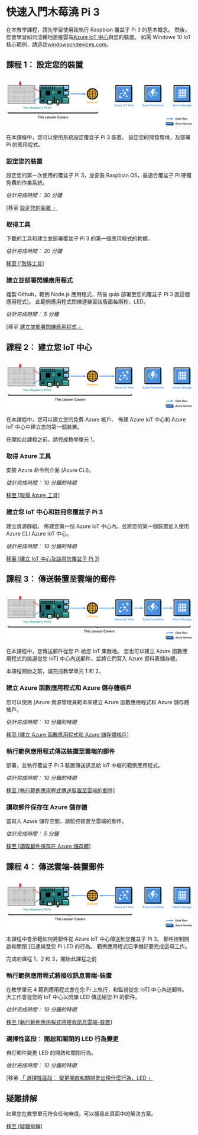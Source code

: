 <properties
 pageTitle="快速入門木莓澆 Pi 3 |Microsoft Azure"
 description="快速入門覆盆子 Pi 3、 建立 Azure IoT 中心以及連接您 Pi 到 IoT 中心"
 services="iot-hub"
 documentationCenter=""
 authors="shizn"
 manager="timlt"
 tags=""
 keywords=""/>

<tags
 ms.service="iot-hub"
 ms.devlang="multiple"
 ms.topic="article"
 ms.tgt_pltfrm="na"
 ms.workload="na"
 ms.date="10/21/2016"
 ms.author="xshi"/>

# <a name="get-started-with-raspberry-pi-3"></a>快速入門木莓澆 Pi 3

在本教學課程，請先學習使用該執行 Raspbian 覆盆子 Pi 3 的基本概念。 然後，您會學習如何流暢地連接雲端[Azure IoT 中心](iot-hub-what-is-iot-hub.md)與您的裝置。 如需 Windows 10 IoT 核心範例，請造訪[windowsondevices.com](http://www.windowsondevices.com/)。

## <a name="lesson-1-configure-your-device"></a>課程 1︰ 設定您的裝置

![課程 1 E2E 圖表](media/iot-hub-raspberry-pi-lessons/e2e-lesson1.png)

在本課程中，您可以使用系統設定覆盆子 Pi 3 裝置、 設定您的開發環境，及部署 Pi 的應用程式。

### <a name="configure-your-device"></a>設定您的裝置

設定您的第一次使用的覆盆子 Pi 3，並安裝 Raspbian OS，最適合覆盆子 Pi 硬體免費的作業系統。

*估計完成時間︰ 30 分鐘* 

[移至 [設定您的裝置 」](iot-hub-raspberry-pi-kit-node-lesson1-configure-your-device.md)

### <a name="get-the-tools"></a>取得工具
下載的工具和建立並部署覆盆子 Pi 3 的第一個應用程式的軟體。

*估計完成時間︰ 20 分鐘* 

[移至 ['取得工具]](iot-hub-raspberry-pi-kit-node-lesson1-get-the-tools-win32.md)

### <a name="create-and-deploy-the-blink-application"></a>建立並部署閃爍應用程式

複製 Github，範例 Node.js 應用程式，然後 gulp 部署至您的覆盆子 Pi 3 區這個應用程式]。 此範例應用程式閃爍連線至該版面每兩秒，LED。

*估計完成時間︰ 5 分鐘* 

[移至 [建立並部署閃爍應用程式 」](iot-hub-raspberry-pi-kit-node-lesson1-deploy-blink-app.md)

## <a name="lesson-2-create-your-iot-hub"></a>課程 2︰ 建立您 IoT 中心

![課程 2 E2E 圖表](media/iot-hub-raspberry-pi-lessons/e2e-lesson2.png)

在本課程中，您可以建立您的免費 Azure 帳戶、 佈建 Azure IoT 中心和 Azure IoT 中心中建立您的第一個裝置。

在開始此課程之前，請完成教學單元 1。

### <a name="get-the-azure-tools"></a>取得 Azure 工具

安裝 Azure 命令列介面 (Azure CLI)。

*估計完成時間︰ 10 分鐘的時間* 

[移至 [取得 Azure 工具]](iot-hub-raspberry-pi-kit-node-lesson2-get-azure-tools-win32.md)

### <a name="create-your-iot-hub-and-register-your-raspberry-pi-3"></a>建立您 IoT 中心和註冊您覆盆子 Pi 3

建立資源群組、 佈建您第一份 Azure IoT 中心內，並將您的第一個裝置加入使用 Azure CLI Azure IoT 中心。 

*估計完成時間︰ 10 分鐘的時間* 

[移至 [建立 IoT 中心及註冊您覆盆子 Pi 3]](iot-hub-raspberry-pi-kit-node-lesson2-prepare-azure-iot-hub.md)


## <a name="lesson-3-send-device-to-cloud-messages"></a>課程 3︰ 傳送裝置至雲端的郵件

![課程 3 E2E 圖表](media/iot-hub-raspberry-pi-lessons/e2e-lesson3.png)

在本課程中，您傳送郵件從您 Pi 給您 IoT 集散地。 您也可以建立 Azure 函數應用程式的挑選從您 IoT] 中心內送郵件，並將它們寫入 Azure 資料表儲存體。

本課程開始之前，請完成教學單元 1 和 2。

### <a name="create-an-azure-function-app-and-azure-storage-account"></a>建立 Azure 函數應用程式和 Azure 儲存體帳戶

您可以使用 [Azure 資源管理員範本來建立 Azure 函數應用程式和 Azure 儲存體帳戶。

*估計完成時間︰ 10 分鐘的時間* 

[移至 [建立 Azure 函數應用程式和 Azure 儲存體帳戶]](iot-hub-raspberry-pi-kit-node-lesson3-deploy-resource-manager-template.md)

### <a name="run-sample-application-to-send-device-to-cloud-messages"></a>執行範例應用程式傳送裝置至雲端的郵件

部署，並執行覆盆子 Pi 3 裝置傳送訊息給 IoT 中樞的範例應用程式。

*估計完成時間︰ 10 分鐘的時間* 

[移至 [執行範例應用程式傳送裝置至雲端的郵件]](iot-hub-raspberry-pi-kit-node-lesson3-run-azure-blink.md)

### <a name="read-messages-persisted-in-azure-storage"></a>讀取郵件保存在 Azure 儲存體
當寫入 Azure 儲存空間，請監控裝置至雲端的郵件。

*估計完成時間︰ 5 分鐘* 

[移至 [讀取郵件保存在 Azure 儲存體]](iot-hub-raspberry-pi-kit-node-lesson3-read-table-storage.md)


## <a name="lesson-4-send-cloud-to-device-messages"></a>課程 4︰ 傳送雲端-裝置郵件

![課程 4 E2E 圖表](media/iot-hub-raspberry-pi-lessons/e2e-lesson4.png)

本課程中會示範如何將郵件從 Azure IoT 中心傳送到您覆盆子 Pi 3。 郵件控制開啟和關閉 [已連線至您 Pi LED 的行為。 範例應用程式已準備好要完成這項工作。

完成的課程 1，2 和 3，開始此課程之前

### <a name="run-the-sample-application-to-receive-cloud-to-device-messages"></a>執行範例應用程式將接收訊息雲端-裝置

在教學單元 4 範例應用程式會在您 Pi 上執行，和監視從您 IoT] 中心內送郵件。 大工作會從您的 IoT 中心以閃爍 LED 傳送給您 Pi 的郵件。

*估計完成時間︰ 10 分鐘的時間* 

[移至 [執行範例應用程式將接收訊息雲端-裝置]](iot-hub-raspberry-pi-kit-node-lesson4-send-cloud-to-device-messages.md)

### <a name="optional-section-change-the-on-and-off-behavior-of-the-led"></a>選擇性區段︰ 開啟和關閉的 LED 行為變更

自訂郵件變更 LED 的開啟和關閉行為。

*估計完成時間︰ 10 分鐘的時間* 

[移至 [「 選擇性區段︰ 變更開啟和關閉會出現什麼行為，LED 」](iot-hub-raspberry-pi-kit-node-lesson4-change-led-behavior.md)


## <a name="troubleshooting"></a>疑難排解

如果您在教學單元符合任何麻煩，可以搜尋此頁面中的解決方案。

[移至 [疑難排解]](iot-hub-raspberry-pi-kit-node-troubleshooting.md)
